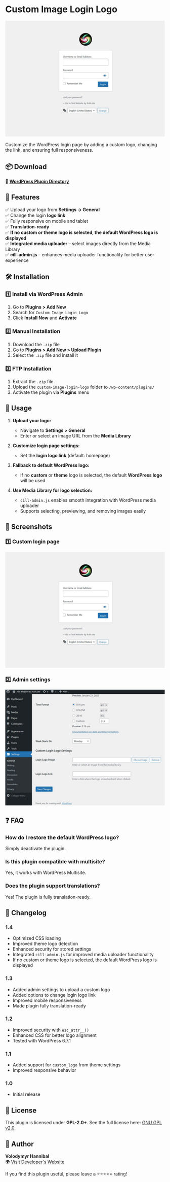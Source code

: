 # Custom Image Login Logo

![Custom Image Login Logo](assets/screenshot-1.jpg)

Customize the WordPress login page by adding a custom logo, changing the link, and ensuring full responsiveness.

## 📦 Download

🔗 **[WordPress Plugin Directory](https://wordpress.org/plugins/custom-image-login-logo/)**

## 🎨 Features

✅ Upload your logo from **Settings → General**  
✅ Change the login **logo link**  
✅ Fully responsive on mobile and tablet  
✅ **Translation-ready**  
✅ **If no custom or theme logo is selected, the default WordPress logo is displayed**  
✅ **Integrated media uploader** – select images directly from the Media Library  
✅ **cill-admin.js** – enhances media uploader functionality for better user experience  

## 🛠 Installation

### 1️⃣ Install via WordPress Admin
1. Go to **Plugins > Add New**
2. Search for `Custom Image Login Logo`
3. Click **Install Now** and **Activate**

### 2️⃣ Manual Installation
1. Download the `.zip` file
2. Go to **Plugins > Add New > Upload Plugin**
3. Select the `.zip` file and install it

### 3️⃣ FTP Installation
1. Extract the `.zip` file
2. Upload the `custom-image-login-logo` folder to `/wp-content/plugins/`
3. Activate the plugin via **Plugins** menu

## 🚀 Usage

1. **Upload your logo:**
   - Navigate to **Settings > General**
   - Enter or select an image URL from the **Media Library**

2. **Customize login page settings:**
   - Set the **login logo link** (default: homepage)

3. **Fallback to default WordPress logo:**
   - If no **custom** or **theme** logo is selected, the default **WordPress logo** will be used

4. **Use Media Library for logo selection:**
   - `cill-admin.js` enables smooth integration with WordPress media uploader
   - Supports selecting, previewing, and removing images easily

## 📸 Screenshots

### 1️⃣ Custom login page
![Custom Login Page](assets/screenshot-1.jpg)

### 2️⃣ Admin settings
![Admin Settings](assets/screenshot-2.jpg)

## ❓ FAQ

### How do I restore the default WordPress logo?
Simply deactivate the plugin.

### Is this plugin compatible with multisite?
Yes, it works with WordPress Multisite.

### Does the plugin support translations?
Yes! The plugin is fully translation-ready.

## 📌 Changelog

### 1.4
- Optimized CSS loading
- Improved theme logo detection
- Enhanced security for stored settings
- Integrated `cill-admin.js` for improved media uploader functionality
- If no custom or theme logo is selected, the default WordPress logo is displayed

### 1.3
- Added admin settings to upload a custom logo
- Added options to change login logo link
- Improved mobile responsiveness
- Made plugin fully translation-ready

### 1.2
- Improved security with `esc_attr__()`
- Enhanced CSS for better logo alignment
- Tested with WordPress 6.7.1

### 1.1
- Added support for `custom_logo` from theme settings
- Improved responsive behavior

### 1.0
- Initial release

## 📝 License

This plugin is licensed under **GPL-2.0+**. See the full license here: [GNU GPL v2.0](https://www.gnu.org/licenses/gpl-2.0.html).

## 👤 Author

**Volodymyr Hannibal**  
🌍 [Visit Developer's Website](https://rulit.site)  

If you find this plugin useful, please leave a ⭐⭐⭐⭐⭐ rating!

